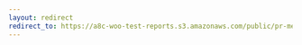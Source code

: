```yaml
---
layout: redirect
redirect_to: https://a8c-woo-test-reports.s3.amazonaws.com/public/pr-merge/39770/api/index.html
---
```

